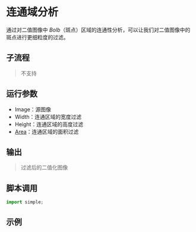 # 连通域分析
通过对二值图像中 *Bolb*（斑点）区域的连通性分析，可以让我们对二值图像中的斑点进行更细粒度的过滤。

## 子流程
> 不支持


## 运行参数

* Image：源图像
* Width：连通区域的宽度过滤
* Height：连通区域的高度过滤
* [Area](./types/Range.md)：连通区域的面积过滤


## 输出

> 过滤后的二值化图像    


## 脚本调用

```python
import simple;

```

## 示例